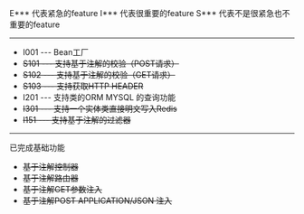 E*** 代表紧急的feature
I*** 代表很重要的feature
S*** 代表不是很紧急也不重要的feature

---
* I001 --- Bean工厂
* ~~S101 --- 支持基于注解的校验（POST请求）~~
* ~~S102 --- 支持基于注解的校验（GET请求）~~
* ~~S103 --- 支持获取HTTP HEADER~~
* I201 --- 支持类的ORM MYSQL 的查询功能
* ~~I301 --- 支持一个实体类直接明文写入Redis~~
* ~~I151 --- 支持基于注解的过滤器~~

--- 
已完成基础功能

* ~~基于注解控制器~~
* ~~基于注解路由器~~
* ~~基于注解GET参数注入~~
* ~~基于注解POST APPLICATION/JSON 注入~~